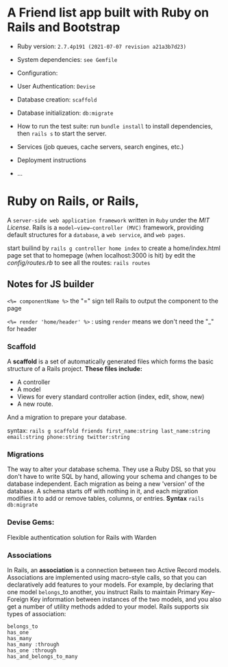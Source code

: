 # A Friend list app built with Ruby on Rails and Bootstrap

- Ruby version: `2.7.4p191 (2021-07-07 revision a21a3b7d23)`

- System dependencies: `see Gemfile`

- Configuration:

- User Authentication: `Devise`

- Database creation: `scaffold`

- Database initialization: `db:migrate`

- How to run the test suite: run `bundle install` to install dependencies, then `rails s` to start the server.

- Services (job queues, cache servers, search engines, etc.)

- Deployment instructions

- ...

# Ruby on Rails, or Rails,

A `server-side web application framework` written in `Ruby` under the _MIT License_. Rails is a `model–view–controller (MVC)` framework, providing default structures for a `database`, a `web service`, and `web pages`.

start builind by `rails g controller home index` to create a home/index.html page
set that to homepage (when localhost:3000 is hit) by edit the _config/routes.rb_
to see all the routes: `rails routes`

## Notes for JS builder

`<%= componentName %>` the "=" sign tell Rails to output the component to the page

`<%= render 'home/header' %>` : using `render` means we don't need the "\_" for header

### Scaffold

A **scaffold** is a set of automatically generated files which forms the basic structure of a Rails project.
**These files include:**

- A controller
- A model
- Views for every standard controller action (index, edit, show, new)
- A new route.

And a migration to prepare your database.

syntax: `rails g scaffold friends first_name:string last_name:string email:string phone:string twitter:string`

### Migrations

The way to alter your database schema.
They use a Ruby DSL so that you don't have to write SQL by hand, allowing your schema and changes to be database independent.
Each migration as being a new 'version' of the database.
A schema starts off with nothing in it, and each migration modifies it to add or remove tables, columns, or entries.
**Syntax** `rails db:migrate`

### Devise Gems:

Flexible authentication solution for Rails with Warden

### Associations
In Rails, an **association** is a connection between two Active Record models. Associations are implemented using macro-style calls, so that you can declaratively add features to your models. For example, by declaring that one model `belongs`_to another, you instruct Rails to maintain Primary Key–Foreign Key information between instances of the two models, and you also get a number of utility methods added to your model. Rails supports six types of association:
```
belongs_to
has_one
has_many
has_many :through
has_one :through
has_and_belongs_to_many
```